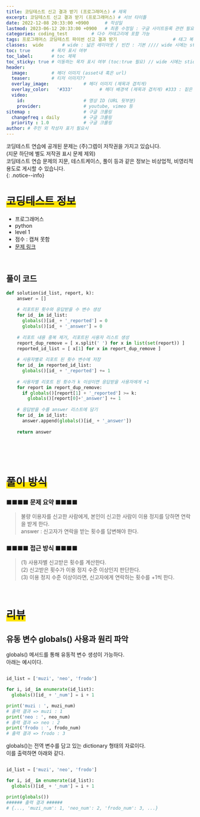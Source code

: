 ```yaml
---
title: 코딩테스트 신고 결과 받기 (프로그래머스) # 제목
excerpt: 코딩테스트 신고 결과 받기 (프로그래머스) # 서브 타이틀
date: 2022-12-08 20:33:00 +0900      # 작성일
lastmod: 2023-06-12 20:33:00 +0900   # 최종 수정일 : 구글 사이트등록 관련 필요
categories: coding_test         # 다수 카테고리에 포함 가능
tags: 프로그래머스 코딩테스트 파이썬 신고 결과 받기                     # 태그 복수개 가능
classes:  wide       # wide : 넓은 레이아웃 / 빈칸 : 기본 //// wide 시에는 sticky toc 불가
toc: true        # 목차 표시 여부
toc_label:       # toc 제목
toc_sticky: true # 이동하는 목차 표시 여부 (toc:true 필요) // wide 시에는 sticky toc 불가
header: 
  image:         # 헤더 이미지 (asset내 혹은 url)
  teaser:        # 티저 이미지??
  overlay_image:             # 헤더 이미지 (제목과 겹치게)
  overlay_color:   '#333'          # 헤더 배경색 (제목과 겹치게) #333 : 짙은 회색
  video:
    id:                      # 영상 ID (URL 뒷부분)
    provider:                # youtube, vimeo 등
sitemap :                    # 구글 크롤링
  changefreq : daily         # 구글 크롤링
  priority : 1.0             # 구글 크롤링
author: # 주인 외 작성자 표기 필요시
---
```

<!--postNo: 20221208_005-->

코딩테스트 연습에 공개된 문제는 (주)그렙이 저작권을 가지고 있습니다.  
(지문 하단에 별도 저작권 표시 문제 제외)  
코딩테스트 연습 문제의 지문, 테스트케이스, 풀이 등과 같은 정보는 비상업적, 비영리적 용도로 게시할 수 있습니다.  
{: .notice--info}

# <span style='background:linear-gradient(to top, #FFE400 50%, transparent 50%)'>코딩테스트 정보</span>

- 프로그래머스
- python
- level 1
- 점수 : 캡쳐 못함
- [문제 링크](https://school.programmers.co.kr/learn/courses/30/lessons/92334)

<br>

## 풀이 코드


```python
def solution(id_list, report, k):
    answer = []
    
    # 리포트된 횟수와 응답받을 수 변수 생성
    for id_ in id_list:
      globals()[id_ + '_reported'] = 0
      globals()[id_ + '_answer'] = 0
    
    # 리포트 내용 중복 제거, 리포트된 사용자 리스트 생성
    report_dup_remove = [ x.split(' ') for x in list(set(report)) ]
    reported_id_list = [ x[1] for x in report_dup_remove ]
    
    # 사용자별로 리포트 된 횟수 변수에 저장
    for id_ in reported_id_list:
      globals()[id_ + '_reported'] += 1
    
    # 사용자별 리포트 된 횟수가 k 이상이면 응답받을 사용자에게 +1
    for report in report_dup_remove:
      if globals()[report[1] + '_reported'] >= k:
        globals()[report[0]+'_answer'] += 1
    
    # 응답받을 수를 answer 리스트에 담기
    for id_ in id_list:
      answer.append(globals()[id_ + '_answer'])
    
    return answer
```


<br>
<br>
<br>

# <span style='background:linear-gradient(to top, #FFE400 50%, transparent 50%)'>풀이 방식</span>

### ■■■■ 문제 요약 ■■■■
> 불량 이용자를 신고한 사람에게, 본인이 신고한 사람이 이용 정지를 당하면 연락을 받게 한다.  
> answer : 신고자가 연락을 받는 횟수를 답변해야 한다.  

### ■■■■ 접근 방식 ■■■■
> (1) 사용자별 신고받은 횟수를 계산한다.  
> (2) 신고받은 횟수가 이용 정지 수준 이상인지 판단한다.  
> (3) 이용 정지 수준 이상이라면, 신고자에게 연락하는 횟수를 +1씩 한다.  

<br>

# <span style='background:linear-gradient(to top, #FFE400 50%, transparent 50%)'>리뷰</span>

## 유동 변수 globals() 사용과 원리 파악  

globals() 메서드를 통해 유동적 변수 생성이 가능하다.  
아래는 예시이다.  

```python

id_list = ['muzi', 'neo', 'frodo']

for i, id_ in enumerate(id_list):
  globals()[id_ + '_num'] = i + 1

print('muzi : ', muzi_num)
# 출력 결과 => muzi : 1
print('neo : ', neo_num)
# 출력 결과 => neo : 2
print('frodo : ', frodo_num)
# 출력 결과 => frodo : 3

```

globals()는 전역 변수를 담고 있는 dictionary 형태의 자료이다.  
이를 출력하면 아래와 같다.  

```python

id_list = ['muzi', 'neo', 'frodo']

for i, id_ in enumerate(id_list):
  globals()[id_ + '_num'] = i + 1

print(globals())
###### 출력 결과 ######
# {..., 'muzi_num': 1, 'neo_num': 2, 'frodo_num': 3, ...}
```
